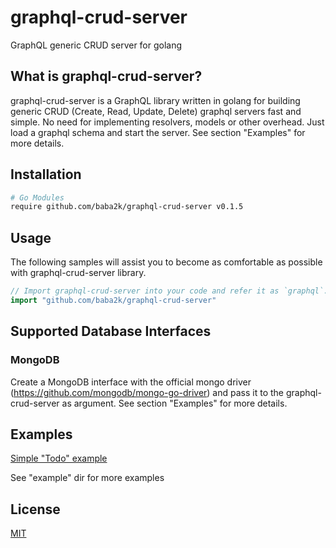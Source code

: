 # graphql-crud-server

GraphQL generic CRUD server for golang

## What is graphql-crud-server?

graphql-crud-server is a GraphQL library written in golang for building generic CRUD (Create, Read, Update, Delete) graphql servers fast and simple. No need for implementing resolvers, models or other overhead. Just load a graphql schema and start the server. See section "Examples" for more details.

## Installation

```bash
# Go Modules
require github.com/baba2k/graphql-crud-server v0.1.5
```

## Usage

The following samples will assist you to become as comfortable as possible with graphql-crud-server library.

```go
// Import graphql-crud-server into your code and refer it as `graphql`.
import "github.com/baba2k/graphql-crud-server"
```

## Supported Database Interfaces

### MongoDB
Create a MongoDB interface with the official mongo driver (https://github.com/mongodb/mongo-go-driver) and pass it to the graphql-crud-server as argument. See section "Examples" for more details.

## Examples

[Simple "Todo" example](./example/example_todo_server.go)

See "example" dir for more examples

## License

[MIT](LICENSE)